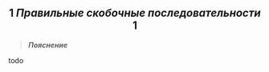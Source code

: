 <h2 align="center">
    1 <i><b>Правильные скобочные последовательности</b></i> 1
</h2>

> **_Пояснение_**

todo
